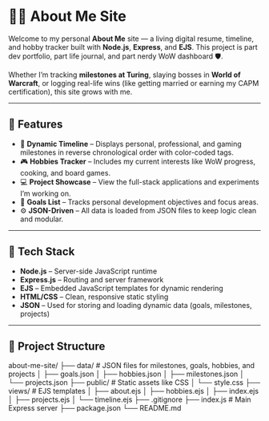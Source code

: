 # 🧑‍💻 About Me Site

Welcome to my personal **About Me** site — a living digital resume, timeline, and hobby tracker built with **Node.js**, **Express**, and **EJS**. This project is part dev portfolio, part life journal, and part nerdy WoW dashboard 🛡️.

Whether I’m tracking **milestones at Turing**, slaying bosses in **World of Warcraft**, or logging real-life wins (like getting married or earning my CAPM certification), this site grows with me.

---

## 🚀 Features

- 📆 **Dynamic Timeline** – Displays personal, professional, and gaming milestones in reverse chronological order with color-coded tags.
- 🎮 **Hobbies Tracker** – Includes my current interests like WoW progress, cooking, and board games.
- 💻 **Project Showcase** – View the full-stack applications and experiments I’m working on.
- 🎯 **Goals List** – Tracks personal development objectives and focus areas.
- ⚙️ **JSON-Driven** – All data is loaded from JSON files to keep logic clean and modular.

---

## 🧠 Tech Stack

- **Node.js** – Server-side JavaScript runtime
- **Express.js** – Routing and server framework
- **EJS** – Embedded JavaScript templates for dynamic rendering
- **HTML/CSS** – Clean, responsive static styling
- **JSON** – Used for storing and loading dynamic data (goals, milestones, projects)

---

## 📁 Project Structure

about-me-site/ ├── data/ # JSON files for milestones, goals, hobbies, and projects │ ├── goals.json │ ├── hobbies.json │ ├── milestones.json │ └── projects.json ├── public/ # Static assets like CSS │ └── style.css ├── views/ # EJS templates │ ├── about.ejs │ ├── hobbies.ejs │ ├── index.ejs │ ├── projects.ejs │ └── timeline.ejs ├── .gitignore ├── index.js # Main Express server ├── package.json └── README.md